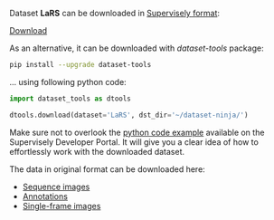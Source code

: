 Dataset **LaRS** can be downloaded in [Supervisely format](https://developer.supervisely.com/api-references/supervisely-annotation-json-format):

 [Download](https://assets.supervisely.com/remote/eyJsaW5rIjogImZzOi8vYXNzZXRzLzMyNzFfTGFSUy9sYXJzLURhdGFzZXROaW5qYS50YXIiLCAic2lnIjogIllmT2ZWL2t3Z2pJa1VyV0QvUVMvZXAvcjZDTndHQnlDOTgxRkVDMXk5TGs9In0=)

As an alternative, it can be downloaded with *dataset-tools* package:
``` bash
pip install --upgrade dataset-tools
```

... using following python code:
``` python
import dataset_tools as dtools

dtools.download(dataset='LaRS', dst_dir='~/dataset-ninja/')
```
Make sure not to overlook the [python code example](https://developer.supervisely.com/getting-started/python-sdk-tutorials/iterate-over-a-local-project) available on the Supervisely Developer Portal. It will give you a clear idea of how to effortlessly work with the downloaded dataset.

The data in original format can be downloaded here:

- [Sequence images](https://box.vicos.si/lars/lars_v1.0.0_images_seq.zip)
- [Annotations](https://box.vicos.si/lars/lars_v1.0.0_annotations.zip)
- [Single-frame images](https://box.vicos.si/lars/lars_v1.0.0_images.zip)
